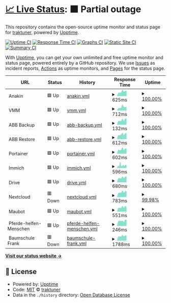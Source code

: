 # [📈 Live Status](https://status.oncloud.at): <!--live status--> **🟧 Partial outage**

This repository contains the open-source uptime monitor and status page for [traktuner](https://status.oncloud.at), powered by [Upptime](https://github.com/upptime/upptime).

[![Uptime CI](https://github.com/traktuner/status/workflows/Uptime%20CI/badge.svg)](https://github.com/traktuner/status/actions?query=workflow%3A%22Uptime+CI%22)
[![Response Time CI](https://github.com/traktuner/status/workflows/Response%20Time%20CI/badge.svg)](https://github.com/traktuner/status/actions?query=workflow%3A%22Response+Time+CI%22)
[![Graphs CI](https://github.com/traktuner/status/workflows/Graphs%20CI/badge.svg)](https://github.com/traktuner/status/actions?query=workflow%3A%22Graphs+CI%22)
[![Static Site CI](https://github.com/traktuner/status/workflows/Static%20Site%20CI/badge.svg)](https://github.com/traktuner/status/actions?query=workflow%3A%22Static+Site+CI%22)
[![Summary CI](https://github.com/traktuner/status/workflows/Summary%20CI/badge.svg)](https://github.com/traktuner/status/actions?query=workflow%3A%22Summary+CI%22)

With [Upptime](https://upptime.js.org), you can get your own unlimited and free uptime monitor and status page, powered entirely by a GitHub repository. We use [Issues](https://github.com/traktuner/status/issues) as incident reports, [Actions](https://github.com/traktuner/status/actions) as uptime monitors, and [Pages](https://status.oncloud.at) for the status page.

<!--start: status pages-->
<!-- This summary is generated by Upptime (https://github.com/upptime/upptime) -->
<!-- Do not edit this manually, your changes will be overwritten -->
<!-- prettier-ignore -->
| URL | Status | History | Response Time | Uptime |
| --- | ------ | ------- | ------------- | ------ |
| <img alt="" src="https://www.synology.com/img/company/branding/synology_logo_variations2-4.jpg" height="13"> Anakin | 🟩 Up | [anakin.yml](https://github.com/traktuner/status/commits/HEAD/history/anakin.yml) | <details><summary><img alt="Response time graph" src="./graphs/anakin/response-time-week.png" height="20"> 625ms</summary><br><a href="https://status.oncloud.at/history/anakin"><img alt="Response time 668" src="https://img.shields.io/endpoint?url=https%3A%2F%2Fraw.githubusercontent.com%2Ftraktuner%2Fstatus%2FHEAD%2Fapi%2Fanakin%2Fresponse-time.json"></a><br><a href="https://status.oncloud.at/history/anakin"><img alt="24-hour response time 513" src="https://img.shields.io/endpoint?url=https%3A%2F%2Fraw.githubusercontent.com%2Ftraktuner%2Fstatus%2FHEAD%2Fapi%2Fanakin%2Fresponse-time-day.json"></a><br><a href="https://status.oncloud.at/history/anakin"><img alt="7-day response time 625" src="https://img.shields.io/endpoint?url=https%3A%2F%2Fraw.githubusercontent.com%2Ftraktuner%2Fstatus%2FHEAD%2Fapi%2Fanakin%2Fresponse-time-week.json"></a><br><a href="https://status.oncloud.at/history/anakin"><img alt="30-day response time 592" src="https://img.shields.io/endpoint?url=https%3A%2F%2Fraw.githubusercontent.com%2Ftraktuner%2Fstatus%2FHEAD%2Fapi%2Fanakin%2Fresponse-time-month.json"></a><br><a href="https://status.oncloud.at/history/anakin"><img alt="1-year response time 663" src="https://img.shields.io/endpoint?url=https%3A%2F%2Fraw.githubusercontent.com%2Ftraktuner%2Fstatus%2FHEAD%2Fapi%2Fanakin%2Fresponse-time-year.json"></a></details> | <details><summary><a href="https://status.oncloud.at/history/anakin">100.00%</a></summary><a href="https://status.oncloud.at/history/anakin"><img alt="All-time uptime 96.15%" src="https://img.shields.io/endpoint?url=https%3A%2F%2Fraw.githubusercontent.com%2Ftraktuner%2Fstatus%2FHEAD%2Fapi%2Fanakin%2Fuptime.json"></a><br><a href="https://status.oncloud.at/history/anakin"><img alt="24-hour uptime 100.00%" src="https://img.shields.io/endpoint?url=https%3A%2F%2Fraw.githubusercontent.com%2Ftraktuner%2Fstatus%2FHEAD%2Fapi%2Fanakin%2Fuptime-day.json"></a><br><a href="https://status.oncloud.at/history/anakin"><img alt="7-day uptime 100.00%" src="https://img.shields.io/endpoint?url=https%3A%2F%2Fraw.githubusercontent.com%2Ftraktuner%2Fstatus%2FHEAD%2Fapi%2Fanakin%2Fuptime-week.json"></a><br><a href="https://status.oncloud.at/history/anakin"><img alt="30-day uptime 62.23%" src="https://img.shields.io/endpoint?url=https%3A%2F%2Fraw.githubusercontent.com%2Ftraktuner%2Fstatus%2FHEAD%2Fapi%2Fanakin%2Fuptime-month.json"></a><br><a href="https://status.oncloud.at/history/anakin"><img alt="1-year uptime 94.50%" src="https://img.shields.io/endpoint?url=https%3A%2F%2Fraw.githubusercontent.com%2Ftraktuner%2Fstatus%2FHEAD%2Fapi%2Fanakin%2Fuptime-year.json"></a></details>
| <img alt="" src="https://www.synology.com/img/company/branding/synology_logo_variations2-4.jpg" height="13"> VMM | 🟩 Up | [vmm.yml](https://github.com/traktuner/status/commits/HEAD/history/vmm.yml) | <details><summary><img alt="Response time graph" src="./graphs/vmm/response-time-week.png" height="20"> 712ms</summary><br><a href="https://status.oncloud.at/history/vmm"><img alt="Response time 763" src="https://img.shields.io/endpoint?url=https%3A%2F%2Fraw.githubusercontent.com%2Ftraktuner%2Fstatus%2FHEAD%2Fapi%2Fvmm%2Fresponse-time.json"></a><br><a href="https://status.oncloud.at/history/vmm"><img alt="24-hour response time 524" src="https://img.shields.io/endpoint?url=https%3A%2F%2Fraw.githubusercontent.com%2Ftraktuner%2Fstatus%2FHEAD%2Fapi%2Fvmm%2Fresponse-time-day.json"></a><br><a href="https://status.oncloud.at/history/vmm"><img alt="7-day response time 712" src="https://img.shields.io/endpoint?url=https%3A%2F%2Fraw.githubusercontent.com%2Ftraktuner%2Fstatus%2FHEAD%2Fapi%2Fvmm%2Fresponse-time-week.json"></a><br><a href="https://status.oncloud.at/history/vmm"><img alt="30-day response time 621" src="https://img.shields.io/endpoint?url=https%3A%2F%2Fraw.githubusercontent.com%2Ftraktuner%2Fstatus%2FHEAD%2Fapi%2Fvmm%2Fresponse-time-month.json"></a><br><a href="https://status.oncloud.at/history/vmm"><img alt="1-year response time 733" src="https://img.shields.io/endpoint?url=https%3A%2F%2Fraw.githubusercontent.com%2Ftraktuner%2Fstatus%2FHEAD%2Fapi%2Fvmm%2Fresponse-time-year.json"></a></details> | <details><summary><a href="https://status.oncloud.at/history/vmm">100.00%</a></summary><a href="https://status.oncloud.at/history/vmm"><img alt="All-time uptime 99.62%" src="https://img.shields.io/endpoint?url=https%3A%2F%2Fraw.githubusercontent.com%2Ftraktuner%2Fstatus%2FHEAD%2Fapi%2Fvmm%2Fuptime.json"></a><br><a href="https://status.oncloud.at/history/vmm"><img alt="24-hour uptime 100.00%" src="https://img.shields.io/endpoint?url=https%3A%2F%2Fraw.githubusercontent.com%2Ftraktuner%2Fstatus%2FHEAD%2Fapi%2Fvmm%2Fuptime-day.json"></a><br><a href="https://status.oncloud.at/history/vmm"><img alt="7-day uptime 100.00%" src="https://img.shields.io/endpoint?url=https%3A%2F%2Fraw.githubusercontent.com%2Ftraktuner%2Fstatus%2FHEAD%2Fapi%2Fvmm%2Fuptime-week.json"></a><br><a href="https://status.oncloud.at/history/vmm"><img alt="30-day uptime 99.96%" src="https://img.shields.io/endpoint?url=https%3A%2F%2Fraw.githubusercontent.com%2Ftraktuner%2Fstatus%2FHEAD%2Fapi%2Fvmm%2Fuptime-month.json"></a><br><a href="https://status.oncloud.at/history/vmm"><img alt="1-year uptime 99.79%" src="https://img.shields.io/endpoint?url=https%3A%2F%2Fraw.githubusercontent.com%2Ftraktuner%2Fstatus%2FHEAD%2Fapi%2Fvmm%2Fuptime-year.json"></a></details>
| <img alt="" src="https://www.synology.com/img/company/branding/synology_logo_variations2-4.jpg" height="13"> ABB Backup | 🟩 Up | [abb-backup.yml](https://github.com/traktuner/status/commits/HEAD/history/abb-backup.yml) | <details><summary><img alt="Response time graph" src="./graphs/abb-backup/response-time-week.png" height="20"> 132ms</summary><br><a href="https://status.oncloud.at/history/abb-backup"><img alt="Response time 149" src="https://img.shields.io/endpoint?url=https%3A%2F%2Fraw.githubusercontent.com%2Ftraktuner%2Fstatus%2FHEAD%2Fapi%2Fabb-backup%2Fresponse-time.json"></a><br><a href="https://status.oncloud.at/history/abb-backup"><img alt="24-hour response time 114" src="https://img.shields.io/endpoint?url=https%3A%2F%2Fraw.githubusercontent.com%2Ftraktuner%2Fstatus%2FHEAD%2Fapi%2Fabb-backup%2Fresponse-time-day.json"></a><br><a href="https://status.oncloud.at/history/abb-backup"><img alt="7-day response time 132" src="https://img.shields.io/endpoint?url=https%3A%2F%2Fraw.githubusercontent.com%2Ftraktuner%2Fstatus%2FHEAD%2Fapi%2Fabb-backup%2Fresponse-time-week.json"></a><br><a href="https://status.oncloud.at/history/abb-backup"><img alt="30-day response time 125" src="https://img.shields.io/endpoint?url=https%3A%2F%2Fraw.githubusercontent.com%2Ftraktuner%2Fstatus%2FHEAD%2Fapi%2Fabb-backup%2Fresponse-time-month.json"></a><br><a href="https://status.oncloud.at/history/abb-backup"><img alt="1-year response time 141" src="https://img.shields.io/endpoint?url=https%3A%2F%2Fraw.githubusercontent.com%2Ftraktuner%2Fstatus%2FHEAD%2Fapi%2Fabb-backup%2Fresponse-time-year.json"></a></details> | <details><summary><a href="https://status.oncloud.at/history/abb-backup">100.00%</a></summary><a href="https://status.oncloud.at/history/abb-backup"><img alt="All-time uptime 99.60%" src="https://img.shields.io/endpoint?url=https%3A%2F%2Fraw.githubusercontent.com%2Ftraktuner%2Fstatus%2FHEAD%2Fapi%2Fabb-backup%2Fuptime.json"></a><br><a href="https://status.oncloud.at/history/abb-backup"><img alt="24-hour uptime 100.00%" src="https://img.shields.io/endpoint?url=https%3A%2F%2Fraw.githubusercontent.com%2Ftraktuner%2Fstatus%2FHEAD%2Fapi%2Fabb-backup%2Fuptime-day.json"></a><br><a href="https://status.oncloud.at/history/abb-backup"><img alt="7-day uptime 100.00%" src="https://img.shields.io/endpoint?url=https%3A%2F%2Fraw.githubusercontent.com%2Ftraktuner%2Fstatus%2FHEAD%2Fapi%2Fabb-backup%2Fuptime-week.json"></a><br><a href="https://status.oncloud.at/history/abb-backup"><img alt="30-day uptime 99.96%" src="https://img.shields.io/endpoint?url=https%3A%2F%2Fraw.githubusercontent.com%2Ftraktuner%2Fstatus%2FHEAD%2Fapi%2Fabb-backup%2Fuptime-month.json"></a><br><a href="https://status.oncloud.at/history/abb-backup"><img alt="1-year uptime 99.79%" src="https://img.shields.io/endpoint?url=https%3A%2F%2Fraw.githubusercontent.com%2Ftraktuner%2Fstatus%2FHEAD%2Fapi%2Fabb-backup%2Fuptime-year.json"></a></details>
| <img alt="" src="https://www.synology.com/img/company/branding/synology_logo_variations2-4.jpg" height="13"> ABB Restore | 🟩 Up | [abb-restore.yml](https://github.com/traktuner/status/commits/HEAD/history/abb-restore.yml) | <details><summary><img alt="Response time graph" src="./graphs/abb-restore/response-time-week.png" height="20"> 612ms</summary><br><a href="https://status.oncloud.at/history/abb-restore"><img alt="Response time 582" src="https://img.shields.io/endpoint?url=https%3A%2F%2Fraw.githubusercontent.com%2Ftraktuner%2Fstatus%2FHEAD%2Fapi%2Fabb-restore%2Fresponse-time.json"></a><br><a href="https://status.oncloud.at/history/abb-restore"><img alt="24-hour response time 582" src="https://img.shields.io/endpoint?url=https%3A%2F%2Fraw.githubusercontent.com%2Ftraktuner%2Fstatus%2FHEAD%2Fapi%2Fabb-restore%2Fresponse-time-day.json"></a><br><a href="https://status.oncloud.at/history/abb-restore"><img alt="7-day response time 612" src="https://img.shields.io/endpoint?url=https%3A%2F%2Fraw.githubusercontent.com%2Ftraktuner%2Fstatus%2FHEAD%2Fapi%2Fabb-restore%2Fresponse-time-week.json"></a><br><a href="https://status.oncloud.at/history/abb-restore"><img alt="30-day response time 579" src="https://img.shields.io/endpoint?url=https%3A%2F%2Fraw.githubusercontent.com%2Ftraktuner%2Fstatus%2FHEAD%2Fapi%2Fabb-restore%2Fresponse-time-month.json"></a><br><a href="https://status.oncloud.at/history/abb-restore"><img alt="1-year response time 579" src="https://img.shields.io/endpoint?url=https%3A%2F%2Fraw.githubusercontent.com%2Ftraktuner%2Fstatus%2FHEAD%2Fapi%2Fabb-restore%2Fresponse-time-year.json"></a></details> | <details><summary><a href="https://status.oncloud.at/history/abb-restore">100.00%</a></summary><a href="https://status.oncloud.at/history/abb-restore"><img alt="All-time uptime 99.59%" src="https://img.shields.io/endpoint?url=https%3A%2F%2Fraw.githubusercontent.com%2Ftraktuner%2Fstatus%2FHEAD%2Fapi%2Fabb-restore%2Fuptime.json"></a><br><a href="https://status.oncloud.at/history/abb-restore"><img alt="24-hour uptime 100.00%" src="https://img.shields.io/endpoint?url=https%3A%2F%2Fraw.githubusercontent.com%2Ftraktuner%2Fstatus%2FHEAD%2Fapi%2Fabb-restore%2Fuptime-day.json"></a><br><a href="https://status.oncloud.at/history/abb-restore"><img alt="7-day uptime 100.00%" src="https://img.shields.io/endpoint?url=https%3A%2F%2Fraw.githubusercontent.com%2Ftraktuner%2Fstatus%2FHEAD%2Fapi%2Fabb-restore%2Fuptime-week.json"></a><br><a href="https://status.oncloud.at/history/abb-restore"><img alt="30-day uptime 99.93%" src="https://img.shields.io/endpoint?url=https%3A%2F%2Fraw.githubusercontent.com%2Ftraktuner%2Fstatus%2FHEAD%2Fapi%2Fabb-restore%2Fuptime-month.json"></a><br><a href="https://status.oncloud.at/history/abb-restore"><img alt="1-year uptime 99.79%" src="https://img.shields.io/endpoint?url=https%3A%2F%2Fraw.githubusercontent.com%2Ftraktuner%2Fstatus%2FHEAD%2Fapi%2Fabb-restore%2Fuptime-year.json"></a></details>
| <img alt="" src="https://developer.asustor.com/uploadIcons/0020_999_1639454569_Portainer_ce_256.png" height="13"> Portainer | 🟩 Up | [portainer.yml](https://github.com/traktuner/status/commits/HEAD/history/portainer.yml) | <details><summary><img alt="Response time graph" src="./graphs/portainer/response-time-week.png" height="20"> 602ms</summary><br><a href="https://status.oncloud.at/history/portainer"><img alt="Response time 659" src="https://img.shields.io/endpoint?url=https%3A%2F%2Fraw.githubusercontent.com%2Ftraktuner%2Fstatus%2FHEAD%2Fapi%2Fportainer%2Fresponse-time.json"></a><br><a href="https://status.oncloud.at/history/portainer"><img alt="24-hour response time 493" src="https://img.shields.io/endpoint?url=https%3A%2F%2Fraw.githubusercontent.com%2Ftraktuner%2Fstatus%2FHEAD%2Fapi%2Fportainer%2Fresponse-time-day.json"></a><br><a href="https://status.oncloud.at/history/portainer"><img alt="7-day response time 602" src="https://img.shields.io/endpoint?url=https%3A%2F%2Fraw.githubusercontent.com%2Ftraktuner%2Fstatus%2FHEAD%2Fapi%2Fportainer%2Fresponse-time-week.json"></a><br><a href="https://status.oncloud.at/history/portainer"><img alt="30-day response time 586" src="https://img.shields.io/endpoint?url=https%3A%2F%2Fraw.githubusercontent.com%2Ftraktuner%2Fstatus%2FHEAD%2Fapi%2Fportainer%2Fresponse-time-month.json"></a><br><a href="https://status.oncloud.at/history/portainer"><img alt="1-year response time 651" src="https://img.shields.io/endpoint?url=https%3A%2F%2Fraw.githubusercontent.com%2Ftraktuner%2Fstatus%2FHEAD%2Fapi%2Fportainer%2Fresponse-time-year.json"></a></details> | <details><summary><a href="https://status.oncloud.at/history/portainer">100.00%</a></summary><a href="https://status.oncloud.at/history/portainer"><img alt="All-time uptime 99.62%" src="https://img.shields.io/endpoint?url=https%3A%2F%2Fraw.githubusercontent.com%2Ftraktuner%2Fstatus%2FHEAD%2Fapi%2Fportainer%2Fuptime.json"></a><br><a href="https://status.oncloud.at/history/portainer"><img alt="24-hour uptime 100.00%" src="https://img.shields.io/endpoint?url=https%3A%2F%2Fraw.githubusercontent.com%2Ftraktuner%2Fstatus%2FHEAD%2Fapi%2Fportainer%2Fuptime-day.json"></a><br><a href="https://status.oncloud.at/history/portainer"><img alt="7-day uptime 100.00%" src="https://img.shields.io/endpoint?url=https%3A%2F%2Fraw.githubusercontent.com%2Ftraktuner%2Fstatus%2FHEAD%2Fapi%2Fportainer%2Fuptime-week.json"></a><br><a href="https://status.oncloud.at/history/portainer"><img alt="30-day uptime 99.93%" src="https://img.shields.io/endpoint?url=https%3A%2F%2Fraw.githubusercontent.com%2Ftraktuner%2Fstatus%2FHEAD%2Fapi%2Fportainer%2Fuptime-month.json"></a><br><a href="https://status.oncloud.at/history/portainer"><img alt="1-year uptime 99.79%" src="https://img.shields.io/endpoint?url=https%3A%2F%2Fraw.githubusercontent.com%2Ftraktuner%2Fstatus%2FHEAD%2Fapi%2Fportainer%2Fuptime-year.json"></a></details>
| <img alt="" src="https://immich.app/img/immich-logo.svg" height="13"> Immich | 🟩 Up | [immich.yml](https://github.com/traktuner/status/commits/HEAD/history/immich.yml) | <details><summary><img alt="Response time graph" src="./graphs/immich/response-time-week.png" height="20"> 596ms</summary><br><a href="https://status.oncloud.at/history/immich"><img alt="Response time 541" src="https://img.shields.io/endpoint?url=https%3A%2F%2Fraw.githubusercontent.com%2Ftraktuner%2Fstatus%2FHEAD%2Fapi%2Fimmich%2Fresponse-time.json"></a><br><a href="https://status.oncloud.at/history/immich"><img alt="24-hour response time 546" src="https://img.shields.io/endpoint?url=https%3A%2F%2Fraw.githubusercontent.com%2Ftraktuner%2Fstatus%2FHEAD%2Fapi%2Fimmich%2Fresponse-time-day.json"></a><br><a href="https://status.oncloud.at/history/immich"><img alt="7-day response time 596" src="https://img.shields.io/endpoint?url=https%3A%2F%2Fraw.githubusercontent.com%2Ftraktuner%2Fstatus%2FHEAD%2Fapi%2Fimmich%2Fresponse-time-week.json"></a><br><a href="https://status.oncloud.at/history/immich"><img alt="30-day response time 552" src="https://img.shields.io/endpoint?url=https%3A%2F%2Fraw.githubusercontent.com%2Ftraktuner%2Fstatus%2FHEAD%2Fapi%2Fimmich%2Fresponse-time-month.json"></a><br><a href="https://status.oncloud.at/history/immich"><img alt="1-year response time 541" src="https://img.shields.io/endpoint?url=https%3A%2F%2Fraw.githubusercontent.com%2Ftraktuner%2Fstatus%2FHEAD%2Fapi%2Fimmich%2Fresponse-time-year.json"></a></details> | <details><summary><a href="https://status.oncloud.at/history/immich">100.00%</a></summary><a href="https://status.oncloud.at/history/immich"><img alt="All-time uptime 99.74%" src="https://img.shields.io/endpoint?url=https%3A%2F%2Fraw.githubusercontent.com%2Ftraktuner%2Fstatus%2FHEAD%2Fapi%2Fimmich%2Fuptime.json"></a><br><a href="https://status.oncloud.at/history/immich"><img alt="24-hour uptime 100.00%" src="https://img.shields.io/endpoint?url=https%3A%2F%2Fraw.githubusercontent.com%2Ftraktuner%2Fstatus%2FHEAD%2Fapi%2Fimmich%2Fuptime-day.json"></a><br><a href="https://status.oncloud.at/history/immich"><img alt="7-day uptime 100.00%" src="https://img.shields.io/endpoint?url=https%3A%2F%2Fraw.githubusercontent.com%2Ftraktuner%2Fstatus%2FHEAD%2Fapi%2Fimmich%2Fuptime-week.json"></a><br><a href="https://status.oncloud.at/history/immich"><img alt="30-day uptime 99.85%" src="https://img.shields.io/endpoint?url=https%3A%2F%2Fraw.githubusercontent.com%2Ftraktuner%2Fstatus%2FHEAD%2Fapi%2Fimmich%2Fuptime-month.json"></a><br><a href="https://status.oncloud.at/history/immich"><img alt="1-year uptime 99.74%" src="https://img.shields.io/endpoint?url=https%3A%2F%2Fraw.githubusercontent.com%2Ftraktuner%2Fstatus%2FHEAD%2Fapi%2Fimmich%2Fuptime-year.json"></a></details>
| <img alt="" src="https://www.synology.com/img/dsm/drive/icon_drive@2x.png" height="13"> Drive | 🟩 Up | [drive.yml](https://github.com/traktuner/status/commits/HEAD/history/drive.yml) | <details><summary><img alt="Response time graph" src="./graphs/drive/response-time-week.png" height="20"> 680ms</summary><br><a href="https://status.oncloud.at/history/drive"><img alt="Response time 754" src="https://img.shields.io/endpoint?url=https%3A%2F%2Fraw.githubusercontent.com%2Ftraktuner%2Fstatus%2FHEAD%2Fapi%2Fdrive%2Fresponse-time.json"></a><br><a href="https://status.oncloud.at/history/drive"><img alt="24-hour response time 585" src="https://img.shields.io/endpoint?url=https%3A%2F%2Fraw.githubusercontent.com%2Ftraktuner%2Fstatus%2FHEAD%2Fapi%2Fdrive%2Fresponse-time-day.json"></a><br><a href="https://status.oncloud.at/history/drive"><img alt="7-day response time 680" src="https://img.shields.io/endpoint?url=https%3A%2F%2Fraw.githubusercontent.com%2Ftraktuner%2Fstatus%2FHEAD%2Fapi%2Fdrive%2Fresponse-time-week.json"></a><br><a href="https://status.oncloud.at/history/drive"><img alt="30-day response time 659" src="https://img.shields.io/endpoint?url=https%3A%2F%2Fraw.githubusercontent.com%2Ftraktuner%2Fstatus%2FHEAD%2Fapi%2Fdrive%2Fresponse-time-month.json"></a><br><a href="https://status.oncloud.at/history/drive"><img alt="1-year response time 744" src="https://img.shields.io/endpoint?url=https%3A%2F%2Fraw.githubusercontent.com%2Ftraktuner%2Fstatus%2FHEAD%2Fapi%2Fdrive%2Fresponse-time-year.json"></a></details> | <details><summary><a href="https://status.oncloud.at/history/drive">100.00%</a></summary><a href="https://status.oncloud.at/history/drive"><img alt="All-time uptime 97.47%" src="https://img.shields.io/endpoint?url=https%3A%2F%2Fraw.githubusercontent.com%2Ftraktuner%2Fstatus%2FHEAD%2Fapi%2Fdrive%2Fuptime.json"></a><br><a href="https://status.oncloud.at/history/drive"><img alt="24-hour uptime 100.00%" src="https://img.shields.io/endpoint?url=https%3A%2F%2Fraw.githubusercontent.com%2Ftraktuner%2Fstatus%2FHEAD%2Fapi%2Fdrive%2Fuptime-day.json"></a><br><a href="https://status.oncloud.at/history/drive"><img alt="7-day uptime 100.00%" src="https://img.shields.io/endpoint?url=https%3A%2F%2Fraw.githubusercontent.com%2Ftraktuner%2Fstatus%2FHEAD%2Fapi%2Fdrive%2Fuptime-week.json"></a><br><a href="https://status.oncloud.at/history/drive"><img alt="30-day uptime 99.94%" src="https://img.shields.io/endpoint?url=https%3A%2F%2Fraw.githubusercontent.com%2Ftraktuner%2Fstatus%2FHEAD%2Fapi%2Fdrive%2Fuptime-month.json"></a><br><a href="https://status.oncloud.at/history/drive"><img alt="1-year uptime 99.79%" src="https://img.shields.io/endpoint?url=https%3A%2F%2Fraw.githubusercontent.com%2Ftraktuner%2Fstatus%2FHEAD%2Fapi%2Fdrive%2Fuptime-year.json"></a></details>
| <img alt="" src="https://nextcloud.com/wp-content/uploads/2022/11/logo_nextcloud_blue.svg" height="13"> Nextcloud | 🟥 Down | [nextcloud.yml](https://github.com/traktuner/status/commits/HEAD/history/nextcloud.yml) | <details><summary><img alt="Response time graph" src="./graphs/nextcloud/response-time-week.png" height="20"> 783ms</summary><br><a href="https://status.oncloud.at/history/nextcloud"><img alt="Response time 1015" src="https://img.shields.io/endpoint?url=https%3A%2F%2Fraw.githubusercontent.com%2Ftraktuner%2Fstatus%2FHEAD%2Fapi%2Fnextcloud%2Fresponse-time.json"></a><br><a href="https://status.oncloud.at/history/nextcloud"><img alt="24-hour response time 659" src="https://img.shields.io/endpoint?url=https%3A%2F%2Fraw.githubusercontent.com%2Ftraktuner%2Fstatus%2FHEAD%2Fapi%2Fnextcloud%2Fresponse-time-day.json"></a><br><a href="https://status.oncloud.at/history/nextcloud"><img alt="7-day response time 783" src="https://img.shields.io/endpoint?url=https%3A%2F%2Fraw.githubusercontent.com%2Ftraktuner%2Fstatus%2FHEAD%2Fapi%2Fnextcloud%2Fresponse-time-week.json"></a><br><a href="https://status.oncloud.at/history/nextcloud"><img alt="30-day response time 766" src="https://img.shields.io/endpoint?url=https%3A%2F%2Fraw.githubusercontent.com%2Ftraktuner%2Fstatus%2FHEAD%2Fapi%2Fnextcloud%2Fresponse-time-month.json"></a><br><a href="https://status.oncloud.at/history/nextcloud"><img alt="1-year response time 909" src="https://img.shields.io/endpoint?url=https%3A%2F%2Fraw.githubusercontent.com%2Ftraktuner%2Fstatus%2FHEAD%2Fapi%2Fnextcloud%2Fresponse-time-year.json"></a></details> | <details><summary><a href="https://status.oncloud.at/history/nextcloud">99.98%</a></summary><a href="https://status.oncloud.at/history/nextcloud"><img alt="All-time uptime 91.54%" src="https://img.shields.io/endpoint?url=https%3A%2F%2Fraw.githubusercontent.com%2Ftraktuner%2Fstatus%2FHEAD%2Fapi%2Fnextcloud%2Fuptime.json"></a><br><a href="https://status.oncloud.at/history/nextcloud"><img alt="24-hour uptime 99.87%" src="https://img.shields.io/endpoint?url=https%3A%2F%2Fraw.githubusercontent.com%2Ftraktuner%2Fstatus%2FHEAD%2Fapi%2Fnextcloud%2Fuptime-day.json"></a><br><a href="https://status.oncloud.at/history/nextcloud"><img alt="7-day uptime 99.98%" src="https://img.shields.io/endpoint?url=https%3A%2F%2Fraw.githubusercontent.com%2Ftraktuner%2Fstatus%2FHEAD%2Fapi%2Fnextcloud%2Fuptime-week.json"></a><br><a href="https://status.oncloud.at/history/nextcloud"><img alt="30-day uptime 91.03%" src="https://img.shields.io/endpoint?url=https%3A%2F%2Fraw.githubusercontent.com%2Ftraktuner%2Fstatus%2FHEAD%2Fapi%2Fnextcloud%2Fuptime-month.json"></a><br><a href="https://status.oncloud.at/history/nextcloud"><img alt="1-year uptime 99.16%" src="https://img.shields.io/endpoint?url=https%3A%2F%2Fraw.githubusercontent.com%2Ftraktuner%2Fstatus%2FHEAD%2Fapi%2Fnextcloud%2Fuptime-year.json"></a></details>
| <img alt="" src="https://upload.wikimedia.org/wikipedia/commons/7/7c/Matrix_icon.svg" height="13"> Maubot | 🟩 Up | [maubot.yml](https://github.com/traktuner/status/commits/HEAD/history/maubot.yml) | <details><summary><img alt="Response time graph" src="./graphs/maubot/response-time-week.png" height="20"> 551ms</summary><br><a href="https://status.oncloud.at/history/maubot"><img alt="Response time 560" src="https://img.shields.io/endpoint?url=https%3A%2F%2Fraw.githubusercontent.com%2Ftraktuner%2Fstatus%2FHEAD%2Fapi%2Fmaubot%2Fresponse-time.json"></a><br><a href="https://status.oncloud.at/history/maubot"><img alt="24-hour response time 475" src="https://img.shields.io/endpoint?url=https%3A%2F%2Fraw.githubusercontent.com%2Ftraktuner%2Fstatus%2FHEAD%2Fapi%2Fmaubot%2Fresponse-time-day.json"></a><br><a href="https://status.oncloud.at/history/maubot"><img alt="7-day response time 551" src="https://img.shields.io/endpoint?url=https%3A%2F%2Fraw.githubusercontent.com%2Ftraktuner%2Fstatus%2FHEAD%2Fapi%2Fmaubot%2Fresponse-time-week.json"></a><br><a href="https://status.oncloud.at/history/maubot"><img alt="30-day response time 520" src="https://img.shields.io/endpoint?url=https%3A%2F%2Fraw.githubusercontent.com%2Ftraktuner%2Fstatus%2FHEAD%2Fapi%2Fmaubot%2Fresponse-time-month.json"></a><br><a href="https://status.oncloud.at/history/maubot"><img alt="1-year response time 548" src="https://img.shields.io/endpoint?url=https%3A%2F%2Fraw.githubusercontent.com%2Ftraktuner%2Fstatus%2FHEAD%2Fapi%2Fmaubot%2Fresponse-time-year.json"></a></details> | <details><summary><a href="https://status.oncloud.at/history/maubot">100.00%</a></summary><a href="https://status.oncloud.at/history/maubot"><img alt="All-time uptime 97.20%" src="https://img.shields.io/endpoint?url=https%3A%2F%2Fraw.githubusercontent.com%2Ftraktuner%2Fstatus%2FHEAD%2Fapi%2Fmaubot%2Fuptime.json"></a><br><a href="https://status.oncloud.at/history/maubot"><img alt="24-hour uptime 100.00%" src="https://img.shields.io/endpoint?url=https%3A%2F%2Fraw.githubusercontent.com%2Ftraktuner%2Fstatus%2FHEAD%2Fapi%2Fmaubot%2Fuptime-day.json"></a><br><a href="https://status.oncloud.at/history/maubot"><img alt="7-day uptime 100.00%" src="https://img.shields.io/endpoint?url=https%3A%2F%2Fraw.githubusercontent.com%2Ftraktuner%2Fstatus%2FHEAD%2Fapi%2Fmaubot%2Fuptime-week.json"></a><br><a href="https://status.oncloud.at/history/maubot"><img alt="30-day uptime 99.94%" src="https://img.shields.io/endpoint?url=https%3A%2F%2Fraw.githubusercontent.com%2Ftraktuner%2Fstatus%2FHEAD%2Fapi%2Fmaubot%2Fuptime-month.json"></a><br><a href="https://status.oncloud.at/history/maubot"><img alt="1-year uptime 99.79%" src="https://img.shields.io/endpoint?url=https%3A%2F%2Fraw.githubusercontent.com%2Ftraktuner%2Fstatus%2FHEAD%2Fapi%2Fmaubot%2Fuptime-year.json"></a></details>
| <img alt="" src="https://pferde-helfen-menschen.at/img/wave.png" height="13"> Pferde-helfen-Menschen | 🟩 Up | [pferde-helfen-menschen.yml](https://github.com/traktuner/status/commits/HEAD/history/pferde-helfen-menschen.yml) | <details><summary><img alt="Response time graph" src="./graphs/pferde-helfen-menschen/response-time-week.png" height="20"> 246ms</summary><br><a href="https://status.oncloud.at/history/pferde-helfen-menschen"><img alt="Response time 244" src="https://img.shields.io/endpoint?url=https%3A%2F%2Fraw.githubusercontent.com%2Ftraktuner%2Fstatus%2FHEAD%2Fapi%2Fpferde-helfen-menschen%2Fresponse-time.json"></a><br><a href="https://status.oncloud.at/history/pferde-helfen-menschen"><img alt="24-hour response time 233" src="https://img.shields.io/endpoint?url=https%3A%2F%2Fraw.githubusercontent.com%2Ftraktuner%2Fstatus%2FHEAD%2Fapi%2Fpferde-helfen-menschen%2Fresponse-time-day.json"></a><br><a href="https://status.oncloud.at/history/pferde-helfen-menschen"><img alt="7-day response time 246" src="https://img.shields.io/endpoint?url=https%3A%2F%2Fraw.githubusercontent.com%2Ftraktuner%2Fstatus%2FHEAD%2Fapi%2Fpferde-helfen-menschen%2Fresponse-time-week.json"></a><br><a href="https://status.oncloud.at/history/pferde-helfen-menschen"><img alt="30-day response time 238" src="https://img.shields.io/endpoint?url=https%3A%2F%2Fraw.githubusercontent.com%2Ftraktuner%2Fstatus%2FHEAD%2Fapi%2Fpferde-helfen-menschen%2Fresponse-time-month.json"></a><br><a href="https://status.oncloud.at/history/pferde-helfen-menschen"><img alt="1-year response time 253" src="https://img.shields.io/endpoint?url=https%3A%2F%2Fraw.githubusercontent.com%2Ftraktuner%2Fstatus%2FHEAD%2Fapi%2Fpferde-helfen-menschen%2Fresponse-time-year.json"></a></details> | <details><summary><a href="https://status.oncloud.at/history/pferde-helfen-menschen">100.00%</a></summary><a href="https://status.oncloud.at/history/pferde-helfen-menschen"><img alt="All-time uptime 100.00%" src="https://img.shields.io/endpoint?url=https%3A%2F%2Fraw.githubusercontent.com%2Ftraktuner%2Fstatus%2FHEAD%2Fapi%2Fpferde-helfen-menschen%2Fuptime.json"></a><br><a href="https://status.oncloud.at/history/pferde-helfen-menschen"><img alt="24-hour uptime 100.00%" src="https://img.shields.io/endpoint?url=https%3A%2F%2Fraw.githubusercontent.com%2Ftraktuner%2Fstatus%2FHEAD%2Fapi%2Fpferde-helfen-menschen%2Fuptime-day.json"></a><br><a href="https://status.oncloud.at/history/pferde-helfen-menschen"><img alt="7-day uptime 100.00%" src="https://img.shields.io/endpoint?url=https%3A%2F%2Fraw.githubusercontent.com%2Ftraktuner%2Fstatus%2FHEAD%2Fapi%2Fpferde-helfen-menschen%2Fuptime-week.json"></a><br><a href="https://status.oncloud.at/history/pferde-helfen-menschen"><img alt="30-day uptime 100.00%" src="https://img.shields.io/endpoint?url=https%3A%2F%2Fraw.githubusercontent.com%2Ftraktuner%2Fstatus%2FHEAD%2Fapi%2Fpferde-helfen-menschen%2Fuptime-month.json"></a><br><a href="https://status.oncloud.at/history/pferde-helfen-menschen"><img alt="1-year uptime 100.00%" src="https://img.shields.io/endpoint?url=https%3A%2F%2Fraw.githubusercontent.com%2Ftraktuner%2Fstatus%2FHEAD%2Fapi%2Fpferde-helfen-menschen%2Fuptime-year.json"></a></details>
| <img alt="" src="https://baumschule-frank.com/wp-content/uploads/2021/02/Kopf_Frank_Website_Header.png" height="13"> Baumschule Frank | 🟥 Down | [baumschule-frank.yml](https://github.com/traktuner/status/commits/HEAD/history/baumschule-frank.yml) | <details><summary><img alt="Response time graph" src="./graphs/baumschule-frank/response-time-week.png" height="20"> 1788ms</summary><br><a href="https://status.oncloud.at/history/baumschule-frank"><img alt="Response time 1826" src="https://img.shields.io/endpoint?url=https%3A%2F%2Fraw.githubusercontent.com%2Ftraktuner%2Fstatus%2FHEAD%2Fapi%2Fbaumschule-frank%2Fresponse-time.json"></a><br><a href="https://status.oncloud.at/history/baumschule-frank"><img alt="24-hour response time 1569" src="https://img.shields.io/endpoint?url=https%3A%2F%2Fraw.githubusercontent.com%2Ftraktuner%2Fstatus%2FHEAD%2Fapi%2Fbaumschule-frank%2Fresponse-time-day.json"></a><br><a href="https://status.oncloud.at/history/baumschule-frank"><img alt="7-day response time 1788" src="https://img.shields.io/endpoint?url=https%3A%2F%2Fraw.githubusercontent.com%2Ftraktuner%2Fstatus%2FHEAD%2Fapi%2Fbaumschule-frank%2Fresponse-time-week.json"></a><br><a href="https://status.oncloud.at/history/baumschule-frank"><img alt="30-day response time 1694" src="https://img.shields.io/endpoint?url=https%3A%2F%2Fraw.githubusercontent.com%2Ftraktuner%2Fstatus%2FHEAD%2Fapi%2Fbaumschule-frank%2Fresponse-time-month.json"></a><br><a href="https://status.oncloud.at/history/baumschule-frank"><img alt="1-year response time 1860" src="https://img.shields.io/endpoint?url=https%3A%2F%2Fraw.githubusercontent.com%2Ftraktuner%2Fstatus%2FHEAD%2Fapi%2Fbaumschule-frank%2Fresponse-time-year.json"></a></details> | <details><summary><a href="https://status.oncloud.at/history/baumschule-frank">100.00%</a></summary><a href="https://status.oncloud.at/history/baumschule-frank"><img alt="All-time uptime 99.47%" src="https://img.shields.io/endpoint?url=https%3A%2F%2Fraw.githubusercontent.com%2Ftraktuner%2Fstatus%2FHEAD%2Fapi%2Fbaumschule-frank%2Fuptime.json"></a><br><a href="https://status.oncloud.at/history/baumschule-frank"><img alt="24-hour uptime 99.97%" src="https://img.shields.io/endpoint?url=https%3A%2F%2Fraw.githubusercontent.com%2Ftraktuner%2Fstatus%2FHEAD%2Fapi%2Fbaumschule-frank%2Fuptime-day.json"></a><br><a href="https://status.oncloud.at/history/baumschule-frank"><img alt="7-day uptime 100.00%" src="https://img.shields.io/endpoint?url=https%3A%2F%2Fraw.githubusercontent.com%2Ftraktuner%2Fstatus%2FHEAD%2Fapi%2Fbaumschule-frank%2Fuptime-week.json"></a><br><a href="https://status.oncloud.at/history/baumschule-frank"><img alt="30-day uptime 91.04%" src="https://img.shields.io/endpoint?url=https%3A%2F%2Fraw.githubusercontent.com%2Ftraktuner%2Fstatus%2FHEAD%2Fapi%2Fbaumschule-frank%2Fuptime-month.json"></a><br><a href="https://status.oncloud.at/history/baumschule-frank"><img alt="1-year uptime 99.20%" src="https://img.shields.io/endpoint?url=https%3A%2F%2Fraw.githubusercontent.com%2Ftraktuner%2Fstatus%2FHEAD%2Fapi%2Fbaumschule-frank%2Fuptime-year.json"></a></details>

<!--end: status pages-->

[**Visit our status website →**](https://status.oncloud.at)

## 📄 License

- Powered by: [Upptime](https://github.com/upptime/upptime)
- Code: [MIT](./LICENSE) © [traktuner](https://status.oncloud.at)
- Data in the `./history` directory: [Open Database License](https://opendatacommons.org/licenses/odbl/1-0/)
